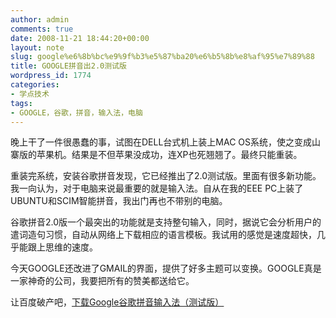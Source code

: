 ```yaml
---
author: admin
comments: true
date: 2008-11-21 18:44:20+00:00
layout: note
slug: google%e6%8b%bc%e9%9f%b3%e5%87%ba20%e6%b5%8b%e8%af%95%e7%89%88
title: GOOGLE拼音出2.0测试版
wordpress_id: 1774
categories:
- 学点技术
tags:
- GOOGLE，谷歌，拼音，输入法，电脑
---
```


晚上干了一件很愚蠢的事，试图在DELL台式机上装上MAC OS系统，使之变成山寨版的苹果机。结果是不但苹果没成功，连XP也死翘翘了。最终只能重装。  
  
重装完系统，安装谷歌拼音发现，它已经推出了2.0测试版。里面有很多新功能。我一向认为，对于电脑来说最重要的就是输入法。自从在我的EEE PC上装了UBUNTU和SCIM智能拼音，我出门再也不带别的电脑。  
  
谷歌拼音2.0版一个最突出的功能就是支持整句输入，同时，据说它会分析用户的遣词造句习惯，自动从网络上下载相应的语言模板。我试用的感觉是速度超快，几乎能跟上思维的速度。  
  
今天GOOGLE还改进了GMAIL的界面，提供了好多主题可以变换。GOOGLE真是一家神奇的公司，我要把所有的赞美都送给它。  
  
让百度破产吧，[下载Google谷歌拼音输入法（测试版）](http://www.google.com/ime/pinyin/beta/index.html)  


<blockquote></blockquote>
